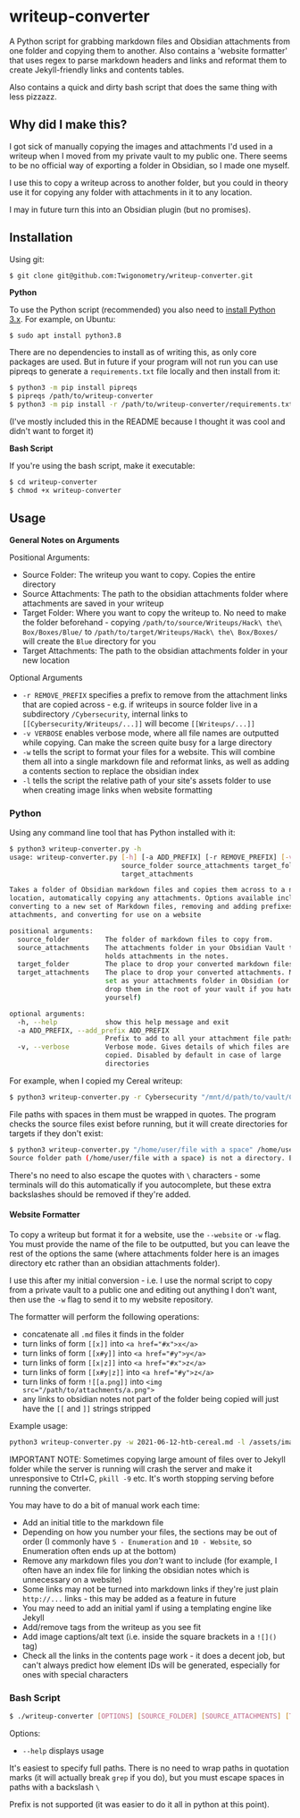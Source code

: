 # writeup-converter

A Python script for grabbing markdown files and Obsidian attachments from one folder and copying them to another. Also contains a 'website formatter' that uses regex to parse markdown headers and links and reformat them to create Jekyll-friendly links and contents tables.

Also contains a quick and dirty bash script that does the same thing with less pizzazz.

## Why did I make this?

I got sick of manually copying the images and attachments I'd used in a writeup when I moved from my private vault to my public one. There seems to be no official way of exporting a folder in Obsidian, so I made one myself.

I use this to copy a writeup across to another folder, but you could in theory use it for copying any folder with attachments in it to any location.

I may in future turn this into an Obsidian plugin (but no promises).

## Installation

Using git:

```
$ git clone git@github.com:Twigonometry/writeup-converter.git
```

**Python**

To use the Python script (recommended) you also need to [install Python 3.x](https://www.python.org/downloads/). For example, on Ubuntu:

```bash
$ sudo apt install python3.8
```

There are no dependencies to install as of writing this, as only core packages are used. But in future if your program will not run you can use pipreqs to generate a `requirements.txt` file locally and then install from it:

```bash
$ python3 -m pip install pipreqs
$ pipreqs /path/to/writeup-converter
$ python3 -m pip install -r /path/to/writeup-converter/requirements.txt
```

(I've mostly included this in the README because I thought it was cool and didn't want to forget it)

**Bash Script**

If you're using the bash script, make it executable:

```bash
$ cd writeup-converter
$ chmod +x writeup-converter
```

## Usage

**General Notes on Arguments**

Positional Arguments:
- Source Folder: The writeup you want to copy. Copies the entire directory
- Source Attachments: The path to the obsidian attachments folder where attachments are saved in your writeup
- Target Folder: Where you want to copy the writeup to. No need to make the folder beforehand - copying `/path/to/source/Writeups/Hack\ the\ Box/Boxes/Blue/` to `/path/to/target/Writeups/Hack\ the\ Box/Boxes/` will create the `Blue` directory for you
- Target Attachments: The path to the obsidian attachments folder in your new location

Optional Arguments
- `-r REMOVE_PREFIX` specifies a prefix to remove from the attachment links that are copied across - e.g. if writeups in source folder live in a subdirectory `/Cybersecurity`, internal links to `[[Cybersecurity/Writeups/...]]` will become `[[Writeups/...]]`
- `-v VERBOSE` enables verbose mode, where all file names are outputted while copying. Can make the screen quite busy for a large directory
- `-w` tells the script to format your files for a website. This will combine them all into a single markdown file and reformat links, as well as adding a contents section to replace the obsidian index
- `-l` tells the script the relative path of your site's assets folder to use when creating image links when website formatting

### Python

Using any command line tool that has Python installed with it:

```bash
$ python3 writeup-converter.py -h
usage: writeup-converter.py [-h] [-a ADD_PREFIX] [-r REMOVE_PREFIX] [-v]
                            source_folder source_attachments target_folder
                            target_attachments

Takes a folder of Obsidian markdown files and copies them across to a new
location, automatically copying any attachments. Options available include
converting to a new set of Markdown files, removing and adding prefixes to
attachments, and converting for use on a website

positional arguments:
  source_folder         The folder of markdown files to copy from.
  source_attachments    The attachments folder in your Obsidian Vault that
                        holds attachments in the notes.
  target_folder         The place to drop your converted markdown files
  target_attachments    The place to drop your converted attachments. Must be
                        set as your attachments folder in Obsidian (or just
                        drop them in the root of your vault if you hate
                        yourself)

optional arguments:
  -h, --help            show this help message and exit
  -a ADD_PREFIX, --add_prefix ADD_PREFIX
                        Prefix to add to all your attachment file paths.
  -v, --verbose         Verbose mode. Gives details of which files are being
                        copied. Disabled by default in case of large
                        directories
```

For example, when I copied my Cereal writeup:

```bash
$ python3 writeup-converter.py -r Cybersecurity "/mnt/d/path/to/vault/Cybersecurity/Writeups/Hack the Box/Boxes/Cereal" /mnt/d/path/to/vault/Attachments/ "/mnt/d/OneDrive/OneDrive/Documents/Cybersecurity-Notes/Writeups/Hack the Box/Boxes/Cereal" /mnt/d/OneDrive/OneDrive/Documents/Cybersecurity-Notes/Attachments/
```

File paths with spaces in them must be wrapped in quotes. The program checks the source files exist before running, but it will create directories for targets if they don't exist:

```bash
$ python3 writeup-converter.py "/home/user/file with a space" /home/user/notreal /home/user/target/ /home/user/target-attachments/
Source folder path (/home/user/file with a space) is not a directory. Exiting
```

There's no need to also escape the quotes with `\` characters - some terminals will do this automatically if you autocomplete, but these extra backslashes should be removed if they're added.

#### Website Formatter

To copy a writeup but format it for a website, use the `--website` or `-w` flag. You must provide the name of the file to be outputted, but you can leave the rest of the options the same (where attachments folder here is an images directory etc rather than an obsidian attachments folder).

I use this after my initial conversion - i.e. I use the normal script to copy from a private vault to a public one and editing out anything I don't want, then use the `-w` flag to send it to my website repository.

The formatter will perform the following operations:
- concatenate all `.md` files it finds in the folder
- turn links of form `[[x]]` into `<a href="#x">x</a>`
- turn links of form `[[x#y]]` into `<a href="#y">y</a>`
- turn links of form `[[x|z]]` into `<a href="#x">z</a>`
- turn links of form `[[x#y|z]]` into `<a href="#y">z</a>`
- turn links of form `![[a.png]]` into `<img src="/path/to/attachments/a.png">`
- any links to obsidian notes not part of the folder being copied will just have the `[[` and `]]` strings stripped

Example usage:

```bash
python3 writeup-converter.py -w 2021-06-12-htb-cereal.md -l /assets/images/blogs "/path/to/Cybersecurity-Notes/Writeups/Hack the Box/Boxes/Cereal/" "/path/to/Cybersecurity-Notes/Attachments/" "/path/to/Personal Site/mac-goodwin.com/mac-goodwin/blog/HTB/_posts/" "/path/to/Personal Site/mac-goodwin.com/mac-goodwin/assets/images/blogs/"
```

IMPORTANT NOTE: Sometimes copying large amount of files over to Jekyll folder while the server is running will crash the server and make it unresponsive to Ctrl+C, `pkill -9` etc. It's worth stopping serving before running the converter.

You may have to do a bit of manual work each time:
- Add an initial title to the markdown file
- Depending on how you number your files, the sections may be out of order (I commonly have `5 - Enumeration` and `10 - Website`, so Enumeration often ends up at the bottom)
- Remove any markdown files you *don't* want to include (for example, I often have an index file for linking the obsidian notes which is unnecessary on a website)
- Some links may not be turned into markdown links if they're just plain `http://...` links - this may be added as a feature in future
- You may need to add an initial yaml if using a templating engine like Jekyll
- Add/remove tags from the writeup as you see fit
- Add image captions/alt text (i.e. inside the square brackets in a `![]()` tag)
- Check all the links in the contents page work - it does a decent job, but can't always predict how element IDs will be generated, especially for ones with special characters

### Bash Script

```bash
$ ./writeup-converter [OPTIONS] [SOURCE_FOLDER] [SOURCE_ATTACHMENTS] [TARGET_FOLDER] [TARGET_ATTACHMENTS]
```

Options:
- `--help` displays usage

It's easiest to specify full paths. There is no need to wrap paths in quotation marks (it will actually break `grep` if you do), but you must escape spaces in paths with a backslash `\`

Prefix is not supported (it was easier to do it all in python at this point).